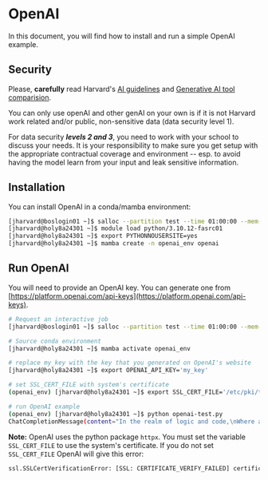 # OpenAI

In this document, you will find how to install and run a simple OpenAI example.

## Security

Please, **carefully** read Harvard's [AI guidelines](https://huit.harvard.edu/ai/guidelines) and [Generative AI tool comparision](https://huit.harvard.edu/ai/tools).

You can only use openAI and other genAI on your own is if it is not Harvard work related and/or public, non-sensitive data (data security level 1).

For data security ***levels 2 and 3***, you need to work with your school to discuss your needs. It is your responsibility to make sure you get setup with the appropriate contractual coverage and environment -- esp. to avoid having the model learn from your input and leak sensitive information.

## Installation

You can install OpenAI in a conda/mamba environment:

```bash
[jharvard@boslogin01 ~]$ salloc --partition test --time 01:00:00 --mem-per-cpu 4G -c 2
[jharvard@holy8a24301 ~]$ module load python/3.10.12-fasrc01
[jharvard@holy8a24301 ~]$ export PYTHONNOUSERSITE=yes
[jharvard@holy8a24301 ~]$ mamba create -n openai_env openai
```

## Run OpenAI

You will need to provide an OpenAI key. You can generate one from
[https://platform.openai.com/api-keys](https://platform.openai.com/api-keys).

```bash
# Request an interactive job
[jharvard@boslogin01 ~]$ salloc --partition test --time 01:00:00 --mem-per-cpu 4G -c 2

# Source conda environment
[jharvard@holy8a24301 ~]$ mamba activate openai_env

# replace my_key with the key that you generated on OpenAI's website
[jharvard@holy8a24301 ~]$ export OPENAI_API_KEY='my_key'

# set SSL_CERT_FILE with system's certificate
(openai_env) [jharvard@holy8a24301 ~]$ export SSL_CERT_FILE='/etc/pki/tls/certs/ca-bundle.crt'

# run OpenAI example
(openai_env) [jharvard@holy8a24301 ~]$ python openai-test.py
ChatCompletionMessage(content="In the realm of logic and code,\nWhere algorithms ebb and flow,\nThere lies a concept you must know,\nA dance called recursion, with a magical glow.\n\nWith a poem of loops and tangled rhyme,\nI'll unravel this tale, just give me time.\nImagine a tale within itself,\nA story that repeats, a tale that compels.\n\nAs the programmer sits, fingers poised,\nThey dream of a function that's ever poised,\nTo solve a problem with elegance and grace,\nUsing recursion's steps, in a gentle embrace.\n\nAt its heart, recursion starts with a call,\nA function that yields a problem small.\nA base case, the anchor, where it halts,\nBut beyond that point, the magic exalts.\n\nThrough loops and loops, it's a looping quest,\nUntil the base case, it finally rests.\nLike fractals spiraling into the infinite,\nRecursion unfolds, captivating and resolute.\n\nJust like a mirror placed before another,\nRecursion reflects, repeating in a smother.\nProblems break apart, into smaller fragments,\nSolving the pieces with recursive incense.\n\nWith each step, the path aims to amend,\nBreaking larger problems into commendable blend.\nLike a Russian doll, nested and profound,\nRecursion echoes its beauty, all around.\n\nIt's the Fibonacci sequence, climbing high,\nIt's the maze solver, searching the sky.\nA symphony of puzzles, all intertwined,\nRecursion guides, with a creative mind.\n\nBut beware, dear coder, of the infinite call,\nFor without careful restraint, it will befall.\nA stack overflow, a memory's demise,\nRecursion has limits, heed them and be wise.\n\nSo, wrap your mind 'round this tale of mine,\nLet recursion's magic forever shine.\nIn the realm of programming, it's a tool profound,\nA dance of complexity, where solutions are found.", role='assistant', function_call=None, tool_calls=None)
```

**Note:** OpenAI uses the python package `httpx`. You must set the variable
`SSL_CERT_FILE` to use the system's certificate. If you do not set
`SSL_CERT_FILE` OpenAI will give this error:

```bash
ssl.SSLCertVerificationError: [SSL: CERTIFICATE_VERIFY_FAILED] certificate verify failed: unable to get local issuer certificate (_ssl.c:1006)
```

